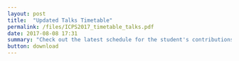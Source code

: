 ```yaml
---
layout: post
title:  "Updated Talks Timetable"
permalink: /files/ICPS2017_timetable_talks.pdf
date: 2017-08-08 17:31
summary: "Check out the latest schedule for the student's contributions"
button: download
---
```



